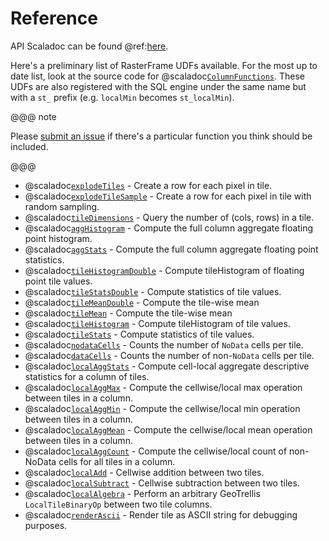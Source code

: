 # Reference

API Scaladoc can be found @ref:[here](latest/api/index.html).

Here's a preliminary list of RasterFrame UDFs available. For the most up to date list, look at the source code for 
@scaladoc[`ColumnFunctions`][ColumnFunctions]. These UDFs are also registered with the SQL engine under the same name 
but with a `st_` prefix (e.g. `localMin` becomes `st_localMin`). 

@@@ note

Please [submit an issue](https://github.com/s22s/raster-frames/issues) if there's a particular function you think should be included.

@@@

* @scaladoc[`explodeTiles`][explodeTiles] - Create a row for each pixel in tile.
* @scaladoc[`explodeTileSample`][explodeTileSample] - Create a row for each pixel in tile with random sampling. 
* @scaladoc[`tileDimensions`][tileDimensions] - Query the number of (cols, rows) in a tile.
* @scaladoc[`aggHistogram`][aggHistogram] - Compute the full column aggregate floating point histogram. 
* @scaladoc[`aggStats`][aggStats] - Compute the full column aggregate floating point statistics. 
* @scaladoc[`tileHistogramDouble`][tileHistogramDouble] - Compute tileHistogram of floating point tile values.
* @scaladoc[`tileStatsDouble`][tileStatsDouble] - Compute statistics of tile values. 
* @scaladoc[`tileMeanDouble`][tileMeanDouble] - Compute the tile-wise mean 
* @scaladoc[`tileMean`][tileMean] - Compute the tile-wise mean 
* @scaladoc[`tileHistogram`][tileHistogram] - Compute tileHistogram of tile values. 
* @scaladoc[`tileStats`][tileStats] - Compute statistics of tile values.
* @scaladoc[`nodataCells`][nodataCells] - Counts the number of `NoData` cells per tile.
* @scaladoc[`dataCells`][dataCells] - Counts the number of non-`NoData` cells per tile.
* @scaladoc[`localAggStats`][localAggStats] - Compute cell-local aggregate descriptive statistics for a column of tiles.
* @scaladoc[`localAggMax`][localAggMax] - Compute the cellwise/local max operation between tiles in a column. 
* @scaladoc[`localAggMin`][localAggMin] - Compute the cellwise/local min operation between tiles in a column.
* @scaladoc[`localAggMean`][localAggMean] - Compute the cellwise/local mean operation between tiles in a column. 
* @scaladoc[`localAggCount`][localAggCount] - Compute the cellwise/local count of non-NoData cells for all tiles in a column. 
* @scaladoc[`localAdd`][localAdd] - Cellwise addition between two tiles. 
* @scaladoc[`localSubtract`][localSubtract] - Cellwise subtraction between two tiles. 
* @scaladoc[`localAlgebra`][localAlgebra] - Perform an arbitrary GeoTrellis `LocalTileBinaryOp` between two tile columns. 
* @scaladoc[`renderAscii`][renderAscii] - Render tile as ASCII string for debugging purposes. 

[ColumnFunctions]: astraea.spark.rasterframes.functions.ColumnFunctions
[explodeTiles]: astraea.spark.rasterframes.functions.ColumnFunctions#explodeTiles%28Column*%29:Column
[explodeTileSample]: astraea.spark.rasterframes.functions.ColumnFunctions#explodeTileSample%28Double,Column*%29:Column
[tileDimensions]: astraea.spark.rasterframes.functions.ColumnFunctions#tileDimensions%28Column%29:Column 
<!-- TODO: Fix these -->
[aggHistogram]:  astraea.spark.rasterframes.functions.ColumnFunctions#aggHistogram
[aggStats]: astraea.spark.rasterframes.functions.ColumnFunctions#aggStats
[tileHistogramDouble]: astraea.spark.rasterframes.functions.ColumnFunctions#tileHistogramDouble
[tileStatsDouble]: astraea.spark.rasterframes.functions.ColumnFunctions#tileStatsDouble
[tileMeanDouble]: astraea.spark.rasterframes.functions.ColumnFunctions#tileMeanDouble 
[tileMean]: astraea.spark.rasterframes.functions.ColumnFunctions#tileMean
[tileHistogram]: astraea.spark.rasterframes.functions.ColumnFunctions#tileHistogram
[tileStats]: astraea.spark.rasterframes.functions.ColumnFunctions#tileStats
[nodataCells]: astraea.spark.rasterframes.functions.ColumnFunctions#nodataCells
[dataCells]: astraea.spark.rasterframes.functions.ColumnFunctions#dataCells
[localAggStats]: astraea.spark.rasterframes.functions.ColumnFunctions#localAggStats
[localAggMax]: astraea.spark.rasterframes.functions.ColumnFunctions#localAggMax
[localAggMin]: astraea.spark.rasterframes.functions.ColumnFunctions#localAggMin
[localAggMean]: astraea.spark.rasterframes.functions.ColumnFunctions#localAggMean
[localAggCount]: astraea.spark.rasterframes.functions.ColumnFunctions
[localAdd]: astraea.spark.rasterframes.functions.ColumnFunctions#localAdd
[localSubtract]: astraea.spark.rasterframes.functions.ColumnFunctions#localSubtract
[localAlgebra]: astraea.spark.rasterframes.functions.ColumnFunctions#localAlgebra
[renderAscii]: astraea.spark.rasterframes.functions.ColumnFunctions#renderAscii
